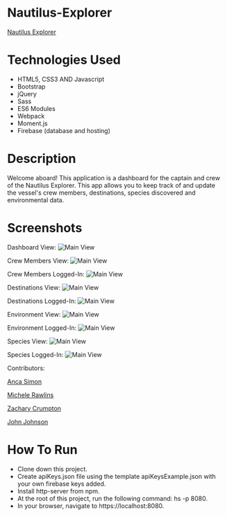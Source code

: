 # Nautilus-Explorer

[Nautilus Explorer](https://nautilus-explorer-4b689.web.app)

# Technologies Used

* HTML5, CSS3 AND Javascript
* Bootstrap
* jQuery
* Sass
* ES6 Modules
* Webpack
* Moment.js
* Firebase (database and hosting)

# Description

Welcome aboard! This application is a dashboard for the captain and crew of the Nautilus Explorer. This app allows you to keep track of and update the vessel's crew members, destinations, species discovered and environmental data.

# Screenshots

Dashboard View:
![Main View](https://github.com/nss-evening-cohort-11/nutshell-wookies/blob/master/screenshots/Nautilus-dashboard2.PNG)

Crew Members View:
![Main View](https://github.com/nss-evening-cohort-11/nutshell-wookies/blob/master/screenshots/Nautilus-crew.PNG)

Crew Members Logged-In:
![Main View](https://github.com/nss-evening-cohort-11/nutshell-wookies/blob/master/screenshots/Nautilus-crew-logged-in.PNG)

Destinations View:
![Main View](https://github.com/nss-evening-cohort-11/nutshell-wookies/blob/master/screenshots/Nautilus-destinations.PNG)

Destinations Logged-In:
![Main View](https://github.com/nss-evening-cohort-11/nutshell-wookies/blob/master/screenshots/Nautilus-destinations-logged-in.PNG)

Environment View:
![Main View](https://github.com/nss-evening-cohort-11/nutshell-wookies/blob/master/screenshots/Nautilus-environment.PNG)

Environment Logged-In:
![Main View](https://github.com/nss-evening-cohort-11/nutshell-wookies/blob/master/screenshots/Nautilus-environmental-logged-in.PNG)

Species View:
![Main View](https://github.com/nss-evening-cohort-11/nutshell-wookies/blob/master/screenshots/Nautilus-species.PNG)

Species Logged-In:
![Main View](https://github.com/nss-evening-cohort-11/nutshell-wookies/blob/master/screenshots/Nautilus-species-logged-in.PNG)


Contributors:

 [Anca Simon](https://github.com/ancasimon)

 [Michele Rawlins](https://github.com/Michele-Rawlins)

 [Zachary Crumpton](https://github.com/ZacCrumpton)

 [John Johnson](https://github.com/John-Ryan-Johnson)


 # How To Run

* Clone down this project.
* Create apiKeys.json file using the template apiKeysExample.json with your own firebase keys added.
* Install http-server from npm.
* At the root of this project, run the following command: hs -p 8080.
* In your browser, navigate to https://localhost:8080.